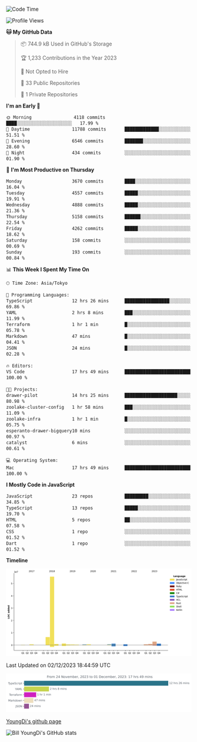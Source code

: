 <!--START_SECTION:waka-->
![Code Time](http://img.shields.io/badge/Code%20Time-217%20hrs%2019%20mins-blue)

![Profile Views](http://img.shields.io/badge/Profile%20Views-0-blue)

**🐱 My GitHub Data** 

> 📦 744.9 kB Used in GitHub's Storage 
 > 
> 🏆 1,233 Contributions in the Year 2023
 > 
> 🚫 Not Opted to Hire
 > 
> 📜 33 Public Repositories 
 > 
> 🔑 1 Private Repositories 
 > 
**I'm an Early 🐤** 

```text
🌞 Morning                4118 commits        ████░░░░░░░░░░░░░░░░░░░░░   17.99 % 
🌆 Daytime                11788 commits       █████████████░░░░░░░░░░░░   51.51 % 
🌃 Evening                6546 commits        ███████░░░░░░░░░░░░░░░░░░   28.60 % 
🌙 Night                  434 commits         ░░░░░░░░░░░░░░░░░░░░░░░░░   01.90 % 
```
📅 **I'm Most Productive on Thursday** 

```text
Monday                   3670 commits        ████░░░░░░░░░░░░░░░░░░░░░   16.04 % 
Tuesday                  4557 commits        █████░░░░░░░░░░░░░░░░░░░░   19.91 % 
Wednesday                4888 commits        █████░░░░░░░░░░░░░░░░░░░░   21.36 % 
Thursday                 5158 commits        ██████░░░░░░░░░░░░░░░░░░░   22.54 % 
Friday                   4262 commits        █████░░░░░░░░░░░░░░░░░░░░   18.62 % 
Saturday                 158 commits         ░░░░░░░░░░░░░░░░░░░░░░░░░   00.69 % 
Sunday                   193 commits         ░░░░░░░░░░░░░░░░░░░░░░░░░   00.84 % 
```


📊 **This Week I Spent My Time On** 

```text
🕑︎ Time Zone: Asia/Tokyo

💬 Programming Languages: 
TypeScript               12 hrs 26 mins      █████████████████░░░░░░░░   69.86 % 
YAML                     2 hrs 8 mins        ███░░░░░░░░░░░░░░░░░░░░░░   11.99 % 
Terraform                1 hr 1 min          █░░░░░░░░░░░░░░░░░░░░░░░░   05.78 % 
Markdown                 47 mins             █░░░░░░░░░░░░░░░░░░░░░░░░   04.41 % 
JSON                     24 mins             █░░░░░░░░░░░░░░░░░░░░░░░░   02.28 % 

🔥 Editors: 
VS Code                  17 hrs 49 mins      █████████████████████████   100.00 % 

🐱‍💻 Projects: 
drawer-pilot             14 hrs 25 mins      ████████████████████░░░░░   80.98 % 
zoolake-cluster-config   1 hr 58 mins        ███░░░░░░░░░░░░░░░░░░░░░░   11.09 % 
zoolake-infra            1 hr 1 min          █░░░░░░░░░░░░░░░░░░░░░░░░   05.75 % 
esperanto-drawer-bigquery10 mins             ░░░░░░░░░░░░░░░░░░░░░░░░░   00.97 % 
catalyst                 6 mins              ░░░░░░░░░░░░░░░░░░░░░░░░░   00.61 % 

💻 Operating System: 
Mac                      17 hrs 49 mins      █████████████████████████   100.00 % 
```

**I Mostly Code in JavaScript** 

```text
JavaScript               23 repos            █████████░░░░░░░░░░░░░░░░   34.85 % 
TypeScript               13 repos            █████░░░░░░░░░░░░░░░░░░░░   19.70 % 
HTML                     5 repos             ██░░░░░░░░░░░░░░░░░░░░░░░   07.58 % 
CSS                      1 repo              ░░░░░░░░░░░░░░░░░░░░░░░░░   01.52 % 
Dart                     1 repo              ░░░░░░░░░░░░░░░░░░░░░░░░░   01.52 % 
```



**Timeline**

![Lines of Code chart](https://raw.githubusercontent.com/Youngdi/Youngdi/master/assets/bar_graph.png)


 Last Updated on 02/12/2023 18:44:59 UTC
<!--END_SECTION:waka-->

![wakatime](./images/stat.svg)

[YoungDi's github page](https://youngdi.github.io)

![Bill YoungDi's GitHub stats](https://github-readme-stats.vercel.app/api?username=youngdi&count_private=true&show_icons=true)
